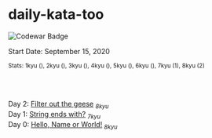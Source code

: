 # daily-kata-too

![Codewar Badge](https://www.codewars.com/users/tinuola/badges/large)<br>

Start Date: September 15, 2020<br>

<sub>Stats: 1kyu (), 2kyu (), 3kyu (), 4kyu (), 5kyu (), 6kyu (), 7kyu (1), 8kyu (2)</sub>

<br><br>


Day 2: [Filter out the geese](https://www.codewars.com/kata/57ee4a67108d3fd9eb0000e7/) <sub>_8kyu_</sub>
<br>
Day 1: [String ends with?](https://www.codewars.com/kata/51f2d1cafc9c0f745c00037d/) <sub>_7kyu_</sub>
<br>
Day 0: [Hello, Name or World!](https://www.codewars.com/kata/57e3f79c9cb119374600046b) <sub>_8kyu_</sub>
